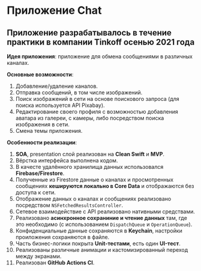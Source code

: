 # Приложение Chat

## Приложение разрабатывалось в течение практики в компании Tinkoff осенью 2021 года

**Идея приложения**: приложение для обмена сообщениями в различных каналах.

**Основные возможности**:

1. Добавление/удаление каналов.
2. Отправка сообщений, в том числе изображений.
3. Поиск изображений в сети на основе поискового запроса (для поиска используется API Pixabay).
4. Редактирование своего профиля с возможностью добавления аватара из галереи, с камеры, либо посредством поиска изображения в сети.
5. Смена темы приложения.

**Особенности реализации**:

1. **SOA**, presentation слой реализован на **Clean Swift** и **MVP**.
2. Вёрстка интерфейса выполнена кодом.
3. В качесте удалённого хранилища данных использовался **Firebase/Firestore**.
4. Полученные из Firestore данные о каналах и просмотренных сообщениях **кешируются локально в Core Data** и отображаются без доступа к сети.
5. Отображение данных о каналах и сообщениях реализовано посредством `NSFetchedResultsController`.
6. Сетевое взаимодействие с API реализовано нативными средствами.
7. Реализовано **асинхронное сохраниние и чтение данных** там, где это необходимо (с использованием `DispatchQueue` и `OperationQueue`).
8. Конфиденциальные данные сохраняются в **Keychain**, настройки проиложения сохраняются в файле.
9. Часть бизнес-логики покрыта **Unit-тестами**, есть один **UI-тест**.
10. Реализованы различные анимации и кастомизированный переход между экранами.
11. Реализован **GitHub Actions CI**.